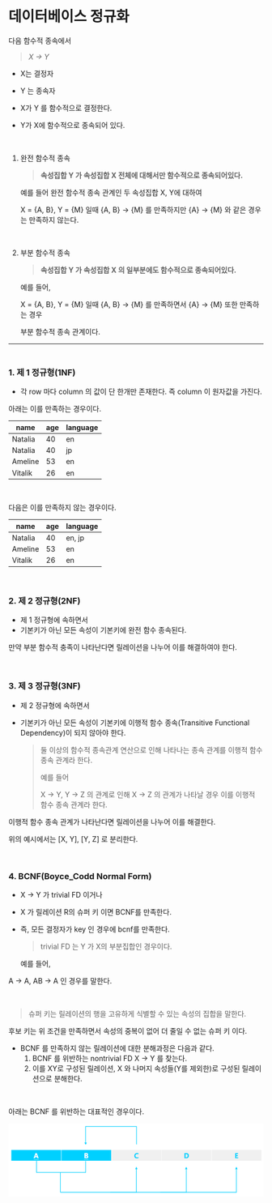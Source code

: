 # 데이터베이스 정규화

다음 함수적 종속에서

> *X → Y*

* X는 결정자

* Y 는 종속자

* X가 Y 를 함수적으로 결정한다.

* Y가 X에 함수적으로 종속되어 있다.

    <br>

1. 완전 함수적 종속

   > **속성집합 Y 가 속성집합 X 전체에 대해서만 함수적으로 종속되어있다.**
   
    예를 들어 완전 함수적 종속 관계인 두 속성집합 X, Y에 대하여
   
     X = {A, B}, Y = {M} 일때 {A, B} → {M} 를 만족하지만 {A} → {M} 와 같은 경우는 만족하지 않는다.   
   
   ​    <br>
   
2. 부분 함수적 종속

   > **속성집합 Y 가 속성집합 X 의 일부분에도 함수적으로 종속되어있다.**
   
    예를 들어,
   
     X = {A, B}, Y = {M} 일때 {A, B} → {M} 를 만족하면서 {A} → {M} 또한 만족하는 경우
   
   부분 함수적 종속 관계이다.<br>

---

### <br>1.  제 1 정규형(1NF)

* 각 row 마다 column 의 값이 단 한개만 존재한다. 즉 column 이 원자값을 가진다.  

    

아래는 이를 만족하는 경우이다.

| name    | age  | language |
| ------- | ---- | -------- |
| Natalia | 40   | en       |
| Natalia | 40   | jp       |
| Ameline | 53   | en       |
| Vitalik | 26   | en       |

  <br>

다음은 이를 만족하지 않는 경우이다.

| name    | age  | language |
| ------- | ---- | -------- |
| Natalia | 40   | en, jp   |
| Ameline | 53   | en       |
| Vitalik | 26   | en       |

​    <br>

### 2. 제 2 정규형(2NF)

* 제 1 정규형에 속하면서
* 기본키가 아닌 모든 속성이 기본키에 완전 함수 종속된다.

만약 부분 함수적 충족이 나타난다면 릴레이션을 나누어 이를 해결하여야 한다.

​    <br>

### 3. 제 3 정규형(3NF)

* 제 2 정규형에 속하면서

* 기본키가 아닌 모든 속성이 기본키에 이행적 함수 종속(Transitive Functional Dependency)이 되지 않아야 한다.

  >  둘 이상의 함수적 종속관계 연산으로 인해 나타나는 종속 관계를 이행적 함수 종속 관계라 한다.
  >
  > 예를 들어
  >
  > X → Y, Y → Z 의 관계로 인해 X → Z 의 관계가 나타날 경우 이를 이행적 함수 종속 관계라 한다.

이행적 함수 종속 관계가 나타난다면 릴레이션을 나누어 이를 해결한다.

위의 예시에서는 [X, Y], [Y, Z] 로 분리한다.

<Br>

### 4. BCNF(Boyce_Codd Normal Form)

* X → Y 가 trivial FD 이거나

* X 가 릴레이션 R의 슈퍼 키 이면 BCNF를 만족한다.

* 즉, 모든 결정자가 key 인 경우에 bcnf를 만족한다.

  > trivial FD 는 Y 가 X의 부분집합인 경우이다.
  
   예를 들어,
  
A → A, AB → A 인 경우를 말한다.
  
  <br>
  
  > 슈퍼 키는 릴레이션의 행을 고유하게 식별할 수 있는 속성의 집합을 말한다.
  
  후보 키는 위 조건을 만족하면서 속성의 중복이 없어 더 줄일 수 없는 슈퍼 키 이다.
  

* BCNF 를 만족하지 않는 릴레이션에 대한 분해과정은 다음과 같다.
  1. BCNF 를 위반하는 nontrivial FD X → Y 를 찾는다.
  2. 이를 XY로 구성된 릴레이션, X 와 나머지 속성들(Y를 제외한)로 구성된 릴레이션으로 분해한다.

<br>

아래는 BCNF 를 위반하는 대표적인 경우이다.

![img](Database/bcnf-violate.png)

